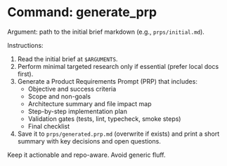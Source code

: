 # Command: generate_prp

Argument: path to the initial brief markdown (e.g., `prps/initial.md`).

Instructions:
1) Read the initial brief at `$ARGUMENTS`.
2) Perform minimal targeted research only if essential (prefer local docs first).
3) Generate a Product Requirements Prompt (PRP) that includes:
   - Objective and success criteria
   - Scope and non-goals
   - Architecture summary and file impact map
   - Step-by-step implementation plan
   - Validation gates (tests, lint, typecheck, smoke steps)
   - Final checklist
4) Save it to `prps/generated.prp.md` (overwrite if exists) and print a short summary with key decisions and open questions.

Keep it actionable and repo-aware. Avoid generic fluff.